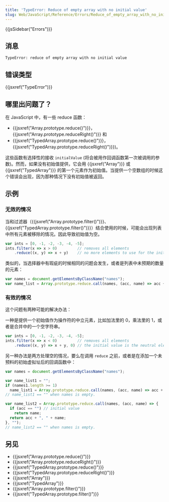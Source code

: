 ```yaml
---
title: 'TypeError: Reduce of empty array with no initial value'
slug: Web/JavaScript/Reference/Errors/Reduce_of_empty_array_with_no_initial_value
---
```


{{jsSidebar("Errors")}}

## 消息

```plain
TypeError: reduce of empty array with no initial value
```

## 错误类型

{{jsxref("TypeError")}}

## 哪里出问题了？

在 JavaScript 中，有一些 reduce 函数：

- {{jsxref("Array.prototype.reduce()")}}，{{jsxref("Array.prototype.reduceRight()")}} 和
- {{jsxref("TypedArray.prototype.reduce()")}}， {{jsxref("TypedArray.prototype.reduceRight()")}})。

这些函数有选择性的接收 `initialValue` (将会被用作回调函数第一次被调用的参数)。然而，如果没有初始值提供，它会用 {{jsxref("Array")}} 或 {{jsxref("TypedArray")}} 的第一个元素作为初始值。当提供一个空数组的时候这个错误会出现，因为那种情况下没有初始值被返回。

## 示例

### 无效的情况

当和过滤器（{{jsxref("Array.prototype.filter()")}}、{{jsxref("TypedArray.prototype.filter()")}}）结合使用的时候，可能会出现列表中所有元素被移除的情况。因此导致初始值为空。

```js example-bad
var ints = [0, -1, -2, -3, -4, -5];
ints.filter(x => x > 0)         // removes all elements
    .reduce((x, y) => x + y)    // no more elements to use for the initial value.
```

类似的，当选择器中有瑕疵的时候相同的问题会发生，或者是列表中未预期的数量的元素：

```js example-bad
var names = document.getElementsByClassName("names");
var name_list = Array.prototype.reduce.call(names, (acc, name) => acc + ", " + name);
```

### 有效的情况

这个问题有两种可能的解决办法：

一种是提供一个初始值作为操作符的中立元素，比如加法里的 0，乘法里的 1，或者是合并中的一个空字符串。

```js example-good
var ints = [0, -1, -2, -3, -4, -5];
ints.filter(x => x < 0)         // removes all elements
    .reduce((x, y) => x + y, 0) // the initial value is the neutral element of the addition
```

另一种办法是两方处理空的情况，要么在调用 `reduce` 之前，或者是在添加一个未预料的初始虚拟址后的回调函数中：

```js example-good
var names = document.getElementsByClassName("names");

var name_list1 = "";
if (names1.length >= 1)
  name_list1 = Array.prototype.reduce.call(names, (acc, name) => acc + ", " + name);
// name_list1 == "" when names is empty.

var name_list2 = Array.prototype.reduce.call(names, (acc, name) => {
  if (acc == "") // initial value
    return name;
  return acc + ", " + name;
}, "");
// name_list2 == "" when names is empty.
```

## 另见

- {{jsxref("Array.prototype.reduce()")}}
- {{jsxref("Array.prototype.reduceRight()")}}
- {{jsxref("TypedArray.prototype.reduce()")}}
- {{jsxref("TypedArray.prototype.reduceRight()")}}
- {{jsxref("Array")}}
- {{jsxref("TypedArray")}}
- {{jsxref("Array.prototype.filter()")}}
- {{jsxref("TypedArray.prototype.filter()")}}
